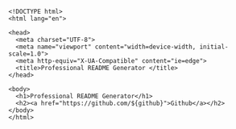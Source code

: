 
    <!DOCTYPE html>
    <html lang="en">
    
    <head>
      <meta charset="UTF-8">
      <meta name="viewport" content="width=device-width, initial-scale=1.0">
      <meta http-equiv="X-UA-Compatible" content="ie=edge">
      <title>Professional README Generator </title>
    </head>
    
    <body>
      <h1>Professional README Generator</h1>
      <h2><a href="https://github.com/${github}">Github</a></h2>
    </body>
    </html>
    
